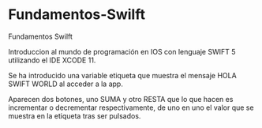 # Fundamentos-Swilft
Fundamentos Swilft

Introduccion al mundo de programación en IOS con lenguaje SWIFT 5 utilizando el IDE XCODE 11.

Se ha introducido una variable etiqueta que muestra el mensaje HOLA SWIFT WORLD al acceder a la app.

Aparecen dos botones, uno SUMA y otro RESTA que lo que hacen es incrementar o decrementar respectivamente, de uno en uno el valor que se muestra en la etiqueta tras ser pulsados.




